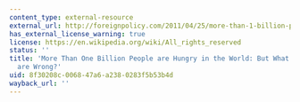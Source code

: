 ```yaml
---
content_type: external-resource
external_url: http://foreignpolicy.com/2011/04/25/more-than-1-billion-people-are-hungry-in-the-world/
has_external_license_warning: true
license: https://en.wikipedia.org/wiki/All_rights_reserved
status: ''
title: 'More Than One Billion People are Hungry in the World: But What if the Experts
  are Wrong?'
uid: 8f30208c-0068-47a6-a238-0283f5b53b4d
wayback_url: ''
---
```

